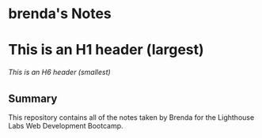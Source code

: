 # brenda's Notes
# This is an H1 header (largest)
###### This is an H6 header (smallest)

## Summary

This repository contains all of the notes taken by Brenda for the Lighthouse Labs Web Development Bootcamp.